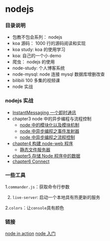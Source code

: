 # nodejs

### 目录说明

-   包教不包会系列： nodejs
-   koa 源码： 1000 行的源码阅读和实现
-   koa study: koa 的使用学习
-   koa: 自己的一个小 demo
-   爬虫： nodejs 的使用
-   node-study: 个人博客系统
-   node-mysql: node 连接 mysql 数据库增删改查
-   bilibili 100 多集的视频课
-   node 实战

### nodejs 实战

-   [InstantMessaging 一个即时通讯](./node实战/InstantMessaging)
-   chapter3 node 中的异步编程与流程控制
    -   [node 中的模块化以及模块机制](./node实战/chapter3/module)
    -   [node 中异步编程之事件发射器](./node实战/chapter3/异步编程/EventEmitter)
    -   [node 中异步编程之流程控制](./node实战/chapter3/异步编程/asynchronous)
-   [chapter4 构建 node-web 程序](./node实战/chapter4)
    -   [静态文件服务器](./node实战/chapter4/staticFileServer)
-   [chapter5 存储 Node 程序中的数据](./node实战/chapter5)
-   [chapter6 Connect ](./node实战/chapter6)

### 一些工具

1.`commander.js`：获取命令行参数

2. `live-server`: 启动一个本地具有热更新的服务

2.`colors`：让`console`具有颜色

### 链接

[node in action](https://gsbhz.gitbooks.io/node-in-action/content/zh/cli/request.html)
[node 入门](https://www.nodebeginner.org/index-zh-cn.html)
